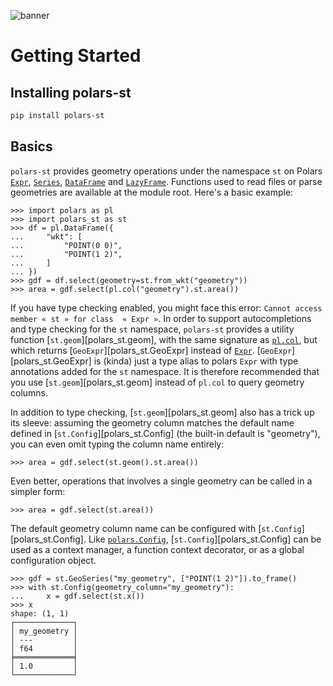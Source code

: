 ![banner](https://github.com/Oreilles/polars-st/blob/main/assets/banner.svg?raw=true)

# Getting Started

## Installing polars-st

```sh
pip install polars-st
```

## Basics

`polars-st` provides geometry operations under the namespace `st` on Polars [`Expr`](https://docs.pola.rs/api/python/stable/reference/expressions/index.html), [`Series`](https://docs.pola.rs/api/python/stable/reference/series/index.html), [`DataFrame`](https://docs.pola.rs/api/python/stable/reference/dataframe/index.html) and  [`LazyFrame`](https://docs.pola.rs/api/python/stable/reference/lazyframe/index.html). Functions used to read files or parse geometries are available at the module root. Here's a basic example:

``` pycon
>>> import polars as pl
>>> import polars_st as st
>>> df = pl.DataFrame({
...     "wkt": [
...         "POINT(0 0)",
...         "POINT(1 2)",
...     ]
... })
>>> gdf = df.select(geometry=st.from_wkt("geometry"))
>>> area = gdf.select(pl.col("geometry").st.area())
```

If you have type checking enabled, you might face this error: `Cannot access member « st » for class  « Expr »`. In order to support autocompletions and type checking for the `st` namespace, `polars-st` provides a utility function [`st.geom`][polars_st.geom], with the same signature as [`pl.col`](https://docs.pola.rs/api/python/stable/reference/expressions/col.html), but which returns [`GeoExpr`][polars_st.GeoExpr] instead of [`Expr`](https://docs.pola.rs/api/python/stable/reference/expressions/index.html). [`GeoExpr`][polars_st.GeoExpr] is (kinda) just a type alias to polars `Expr` with type annotations added for the `st` namespace. It is therefore recommended that you use [`st.geom`][polars_st.geom] instead of `pl.col` to query geometry columns.

In addition to type checking, [`st.geom`][polars_st.geom] also has a trick up its sleeve: assuming the geometry column matches the default name defined in [`st.Config`][polars_st.Config] (the built-in default is "geometry"), you can even omit typing the column name entirely:

```pycon
>>> area = gdf.select(st.geom().st.area())
```

Even better, operations that involves a single geometry can be called in a simpler form:

``` pycon
>>> area = gdf.select(st.area())
```

The default geometry column name can be configured with [`st.Config`][polars_st.Config]. Like [`polars.Config`](https://docs.pola.rs/api/python/stable/reference/config.html), [`st.Config`][polars_st.Config] can be used as a context manager, a function context decorator, or as a global configuration object.

```pycon
>>> gdf = st.GeoSeries("my_geometry", ["POINT(1 2)"]).to_frame()
>>> with st.Config(geometry_column="my_geometry"):
...     x = gdf.select(st.x())
>>> x
shape: (1, 1)
┌─────────────┐
│ my_geometry │
│ ---         │
│ f64         │
╞═════════════╡
│ 1.0         │
└─────────────┘
```
